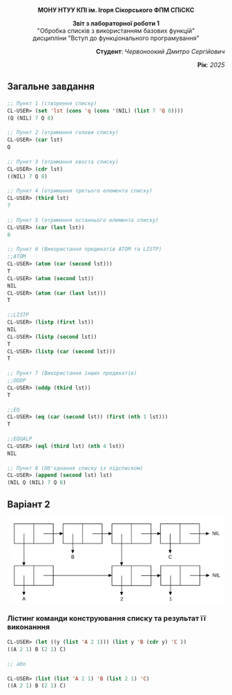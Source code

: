 <p align="center"><b>МОНУ НТУУ КПІ ім. Ігоря Сікорського ФПМ СПіСКС</b></p>
<p align="center">
<b>Звіт з лабораторної роботи 1</b><br/>
"Обробка списків з використанням базових функцій"<br/>
дисципліни "Вступ до функціонального програмування"
</p>

<p align="right"> 
<b>Студент</b>: 
<em> Червоноокий Дмитро Сергійович</em></p>

<p align="right"><b>Рік</b>: <em>2025</em></p>

## Загальне завдання

```lisp
;; Пункт 1 (створення списку)
CL-USER> (set 'lst (cons 'q (cons '(NIL) (list 7 'Q 8))))
(Q (NIL) 7 Q 8)

;; Пункт 2 (отримання голови списку)
CL-USER> (car lst)
Q

;; Пункт 3 (отримання хвоста списку)
CL-USER> (cdr lst)
((NIL) 7 Q 8)

;; Пункт 4 (отримання третього елемента списку)
CL-USER> (third lst)
7

;; Пункт 5 (отримання останнього елемента списку)
CL-USER> (car (last lst))
8

;; Пункт 6 (Використання предикатів ATOM та LISTP)
;;ATOM
CL-USER> (atom (car (second lst)))
T
CL-USER> (atom (second lst))
NIL
CL-USER> (atom (car (last lst)))
T

;;LISTP
CL-USER> (listp (first lst))
NIL
CL-USER> (listp (second lst))
T
CL-USER> (listp (car (second lst)))
T

;; Пункт 7 (Використання інших предикатів)
;;ODDP
CL-USER> (oddp (third lst))
T

;;EQ
CL-USER> (eq (car (second lst)) (first (nth 1 lst)))
T

;;EQUALP
CL-USER> (eql (third lst) (nth 4 lst))
NIL

;; Пункт 8 (Об'єднання списку із підсписком)
CL-USER> (append (second lst) lst)
(NIL Q (NIL) 7 Q 8)

```

## Варіант 2
<p align="center"><img src="https://github.com/ChervonookyiDmytro/FP_LW1/blob/main/image_2025-09-22_14-13-33.png"></p>

### Лістинг команди конструювання списку та результат її виконанння
```lisp
CL-USER> (let ((y (list 'A 2 1))) (list y 'B (cdr y) 'C ))
((A 2 1) B (2 1) C)

;; або

CL-USER> (list (list 'A 2 1) 'B (list 2 1) 'C)
((A 2 1) B (2 1) C)
```
